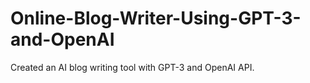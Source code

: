 # Online-Blog-Writer-Using-GPT-3-and-OpenAI
Created an AI blog writing tool with GPT-3 and OpenAI API.
